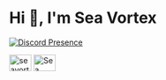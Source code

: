 #                                                            Hi 👋, I'm Sea Vortex


[![Discord Presence](https://lanyard-profile-readme.vercel.app/api/728360891644641303
                            )](https://discord.com/users/728360891644641303)



<a href="https://instagram.com/seavortexx" target="blank"><img align="center" src="https://raw.githubusercontent.com/rahuldkjain/github-profile-readme-generator/master/src/images/icons/Social/instagram.svg" alt="seavortexx" height="30" width="40" /></a>
<a href="https://discord.gg/devmind" target="blank"><img align="center" src="https://raw.githubusercontent.com/rahuldkjain/github-profile-readme-generator/master/src/images/icons/Social/discord.svg" alt="Sea Vortex#1969" height="30" width="40" /></a>
